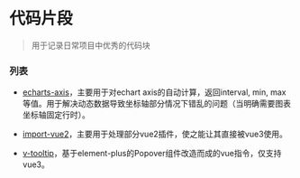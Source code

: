 # 代码片段

> 用于记录日常项目中优秀的代码块

### 列表

* [echarts-axis](./src/echart-axis.js)，主要用于对echart axis的自动计算，返回interval, min, max等值。用于解决动态数据导致坐标轴部分情况下错乱的问题（当明确需要图表坐标轴固定行时）。

* [import-vue2](./src/import-vue2.vue)，主要用于处理部分vue2插件，使之能让其直接被vue3使用。

* [v-tooltip](./src/v-tooltip.js)，基于element-plus的Popover组件改造而成的vue指令，仅支持vue3。

